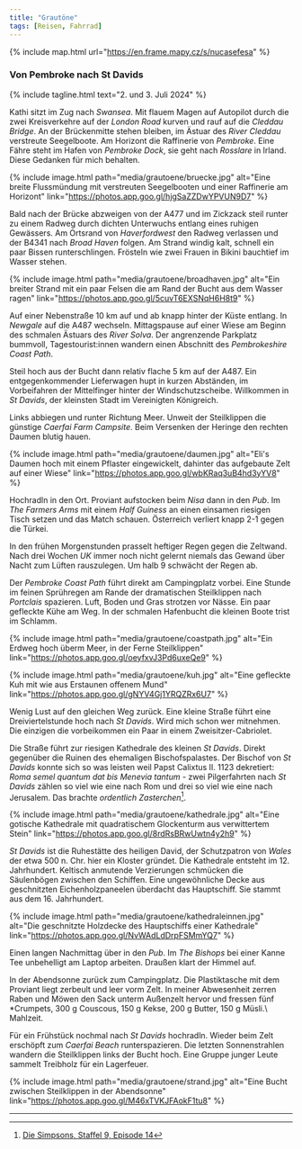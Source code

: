 ```yaml
---
title: "Grautöne"
tags: [Reisen, Fahrrad]
---
```


{% include map.html url="https://en.frame.mapy.cz/s/nucasefesa" %}

### Von Pembroke nach St Davids

{% include tagline.html text="2. und 3. Juli 2024" %}

Kathi sitzt im Zug nach _Swansea_.
Mit flauem Magen auf Autopilot durch die zwei Kreisverkehre auf der _London Road_ kurven und rauf auf die _Cleddau Bridge_.
An der Brückenmitte stehen bleiben, im Ästuar des _River Cleddau_ verstreute Seegelboote.
Am Horizont die Raffinerie von _Pembroke_.
Eine Fähre steht im Hafen von _Pembroke Dock_, sie geht nach _Rosslare_ in Irland.
Diese Gedanken für mich behalten.

{% include image.html path="media/grautoene/bruecke.jpg" alt="Eine breite Flussmündung mit verstreuten Seegelbooten und einer Raffinerie am Horizont" link="https://photos.app.goo.gl/hjgSaZZDwYPVUN9D7" %}

Bald nach der Brücke abzweigen von der A477 und im Zickzack steil runter zu einem Radweg durch dichten Unterwuchs entlang eines ruhigen Gewässers.
Am Ortsrand von _Haverfordwest_ den Radweg verlassen und der B4341 nach _Broad Haven_ folgen.
Am Strand windig kalt, schnell ein paar Bissen runterschlingen.
Frösteln wie zwei Frauen in Bikini bauchtief im Wasser stehen.

{% include image.html path="media/grautoene/broadhaven.jpg" alt="Ein breiter Strand mit ein paar Felsen die am Rand der Bucht aus dem Wasser ragen" link="https://photos.app.goo.gl/5cuvT6EXSNqH6H8t9" %}

Auf einer Nebenstraße 10 km auf und ab knapp hinter der Küste entlang.
In _Newgale_ auf die A487 wechseln.
Mittagspause auf einer Wiese am Beginn des schmalen Ästuars des _River Solva_.
Der angrenzende Parkplatz bummvoll, Tagestourist:innen wandern einen Abschnitt des _Pembrokeshire Coast Path_.

Steil hoch aus der Bucht dann relativ flache 5 km auf der A487.
Ein entgegenkommender Lieferwagen hupt in kurzen Abständen, im Vorbeifahren der Mittelfinger hinter der Windschutzscheibe.
Willkommen in _St Davids_, der kleinsten Stadt im Vereinigten Königreich.

Links abbiegen und runter Richtung Meer.
Unweit der Steilklippen die günstige _Caerfai Farm Campsite_.
Beim Versenken der Heringe den rechten Daumen blutig hauen.

{% include image.html path="media/grautoene/daumen.jpg" alt="Eli's Daumen hoch mit einem Pflaster eingewickelt, dahinter das aufgebaute Zelt auf einer Wiese" link="https://photos.app.goo.gl/wbKRaq3uB4hd3yYV8" %}

Hochradln in den Ort.
Proviant aufstocken beim _Nisa_ dann in den _Pub_.
Im _The Farmers Arms_ mit einem _Half_ _Guiness_ an einen einsamen riesigen Tisch setzen und das Match schauen.
Österreich verliert knapp 2-1 gegen die Türkei.

In den frühen Morgenstunden prasselt heftiger Regen gegen die Zeltwand.
Nach drei Wochen _UK_ immer noch nicht gelernt niemals das Gewand über Nacht zum Lüften rauszulegen.
Um halb 9 schwächt der Regen ab.

Der _Pembroke Coast Path_ führt direkt am Campingplatz vorbei.
Eine Stunde im feinen Sprühregen am Rande der dramatischen Steilklippen nach _Portclais_ spazieren.
Luft, Boden und Gras strotzen vor Nässe.
Ein paar gefleckte Kühe am Weg.
In der schmalen Hafenbucht die kleinen Boote trist im Schlamm.

{% include image.html path="media/grautoene/coastpath.jpg" alt="Ein Erdweg hoch überm Meer, in der Ferne Steilklippen" link="https://photos.app.goo.gl/oeyfxvJ3Pd6uxeQe9" %}

{% include image.html path="media/grautoene/kuh.jpg" alt="Eine gefleckte Kuh mit wie aus Erstaunen offenem Mund" link="https://photos.app.goo.gl/gNYV4Gj1YRQZRx6U7" %}

Wenig Lust auf den gleichen Weg zurück.
Eine kleine Straße führt eine Dreiviertelstunde hoch nach _St Davids_.
Wird mich schon wer mitnehmen.
Die einzigen die vorbeikommen ein Paar in einem Zweisitzer-Cabriolet.

Die Straße führt zur riesigen Kathedrale des kleinen _St Davids_.
Direkt gegenüber die Ruinen des ehemaligen Bischofspalastes.
Der Bischof von _St Davids_ konnte sich so was leisten weil Papst Calixtus II. 1123 dekretiert: _Roma semel quantum dat bis Menevia tantum_ - zwei Pilgerfahrten nach _St Davids_ zählen so viel wie eine nach Rom und drei so viel wie eine nach Jerusalem.
Das brachte _ordentlich Zasterchen_[^1].

{% include image.html path="media/grautoene/kathedrale.jpg" alt="Eine gotische Kathedrale mit quadratischem Glockenturm aus verwittertem Stein" link="https://photos.app.goo.gl/8rdRsBRwUwtn4y2h9" %}

_St Davids_ ist die Ruhestätte des heiligen David, der Schutzpatron von _Wales_ der etwa 500 n. Chr. hier ein Kloster gründet.
Die Kathedrale entsteht im 12. Jahrhundert.
Keltisch anmutende Verzierungen schmücken die Säulenbögen zwischen den Schiffen.
Eine ungewöhnliche Decke aus geschnitzten Eichenholzpaneelen überdacht das Hauptschiff.
Sie stammt aus dem 16. Jahrhundert.

{% include image.html path="media/grautoene/kathedraleinnen.jpg" alt="Die geschnitzte Holzdecke des Hauptschiffs einer Kathedrale" link="https://photos.app.goo.gl/NvWAdLdDrpFSMmYQ7" %}

Einen langen Nachmittag über in den _Pub_.
Im _The Bishops_ bei einer Kanne Tee unbehelligt am Laptop arbeiten.
Draußen klart der Himmel auf.

In der Abendsonne zurück zum Campingplatz.
Die Plastiktasche mit dem Proviant liegt zerbeult und leer vorm Zelt.
In meiner Abwesenheit zerren Raben und Möwen den Sack unterm Außenzelt hervor und fressen fünf \*Crumpets, 300 g Couscous, 150 g Kekse, 200 g Butter, 150 g Müsli.\\
Mahlzeit.

Für ein Frühstück nochmal nach _St Davids_ hochradln.
Wieder beim Zelt erschöpft zum _Caerfai Beach_ runterspazieren.
Die letzten Sonnenstrahlen wandern die Steilklippen links der Bucht hoch.
Eine Gruppe junger Leute sammelt Treibholz für ein Lagerfeuer.

{% include image.html path="media/grautoene/strand.jpg" alt="Eine Bucht zwischen Steilklippen in der Abendsonne" link="https://photos.app.goo.gl/M46xTVKJFAokF1tu8" %}

---

[^1]: [Die Simpsons, Staffel 9, Episode 14](https://www.youtube.com/watch?v=qv1Clb_2F9o)
